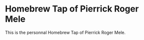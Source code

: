 Homebrew Tap of Pierrick Roger Mele
===================================

This is the personnal Homebrew Tap of Pierrick Roger Mele.
